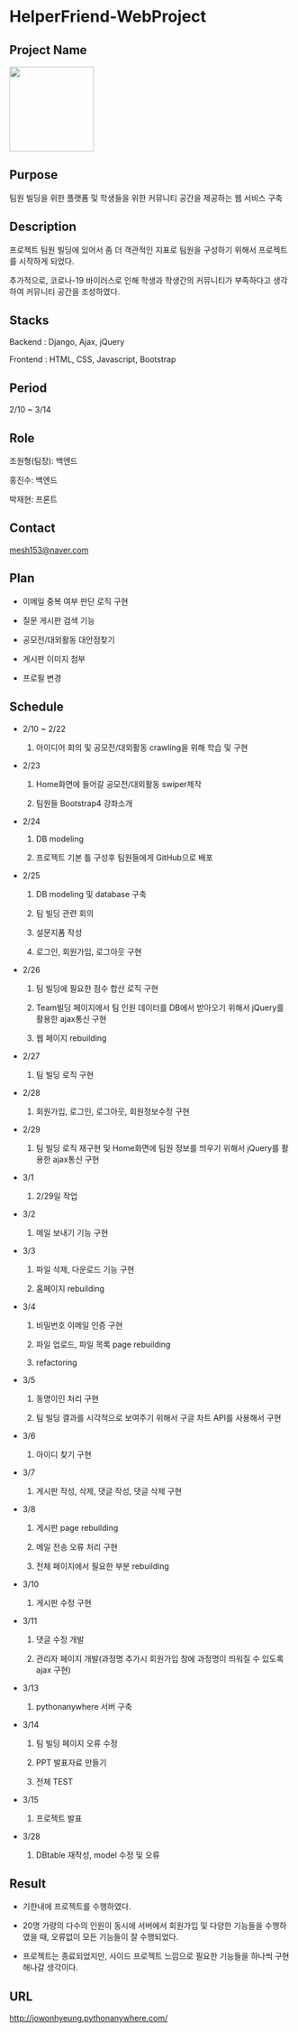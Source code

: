 # HelperFriend-WebProject


## Project Name
<img src="https://github.com/JoWonHyeung/webproject/blob/main/djangoProject/project/staticfiles/img/logo.png"  width="150" height="150"/>


## Purpose
팀원 빌딩을 위한 플랫폼 및 학생들을 위한 커뮤니티 공간을 제공하는 웹 서비스 구축


## Description
프로젝트 팀원 빌딩에 있어서 좀 더 객관적인 지표로 팀원을 구성하기 위해서 프로젝트를 시작하게 되었다. 

추가적으로, 코로나-19 바이러스로 인해 학생과 학생간의 커뮤니티가 부족하다고 생각하여 커뮤니티 공간을 조성하였다. 

## Stacks

Backend : Django, Ajax, jQuery

Frontend : HTML, CSS, Javascript, Bootstrap


## Period

2/10 ~ 3/14

## Role
조원형(팀장): 백엔드

홍진수: 백엔드

박재현: 프론트

## Contact

mesh153@naver.com

## Plan

- 이메일 중복 여부 판단 로직 구현

- 질문 게시판 검색 기능

- 공모전/대외활동 대안점찾기

- 게시판 이미지 첨부

- 프로필 변경

## Schedule
- 2/10 ~ 2/22
  
  1. 아이디어 회의 및 공모전/대외활동 crawling을 위해 학습 및 구현


- 2/23

  1. Home화면에 들어갈 공모전/대외활동 swiper제작  
  
  2. 팀원들 Bootstrap4 강좌소개

- 2/24
  1. DB modeling 

  2. 프로젝트 기본 틀 구성후 팀원들에게 GitHub으로 배포

- 2/25
  1. DB modeling 및 database 구축

  2. 팀 빌딩 관련 회의

  3. 설문지폼 작성
  
  4. 로그인, 회원가입, 로그아웃 구현

- 2/26
   1. 팀 빌딩에 필요한 점수 합산 로직 구현
   
   2. Team빌딩 페이지에서 팀 인원 데이터를 DB에서 받아오기 위해서 jQuery를 활용한 ajax통신 구현
   
   3. 웹 페이지 rebuilding

- 2/27
   1. 팀 빌딩 로직 구현

- 2/28

   1. 회원가입, 로그인, 로그아웃, 회원정보수정 구현
   
- 2/29

   1. 팀 빌딩 로직 재구현 및 Home화면에 팀원 정보를 띄우기 위해서 jQuery를 활용한 ajax통신 구현
  
- 3/1 
   1. 2/29일 작업

- 3/2
   1. 메일 보내기 기능 구현
   
- 3/3
   1. 파일 삭제, 다운로드 기능 구현   
   
   2. 홈페이지 rebuilding 
 
 - 3/4
   1. 비밀번호 이메일 인증 구현 
   
   2. 파일 업로드, 파일 목록 page rebuilding 
   
   3. refactoring

- 3/5
  1. 동명이인 처리 구현

  2. 팀 빌딩 결과를 시각적으로 보여주기 위해서 구글 차트 API를 사용해서 구현

- 3/6

  1. 아이디 찾기 구현

- 3/7
  1. 게시판 작성, 삭제, 댓글 작성, 댓글 삭제 구현

- 3/8
  1. 게시판 page rebuilding

  2. 메일 전송 오류 처리 구현

  3. 전체 페이지에서 필요한 부분 rebuilding

- 3/10

  1. 게시판 수정 구현

- 3/11

  1. 댓글 수정 개발

  2. 관리자 페이지 개발(과정명 추가시 회원가입 창에 과정명이 띄워질 수 있도록 ajax 구현)

- 3/13

  1. pythonanywhere 서버 구축

- 3/14
  
  1. 팀 빌딩 페이지 오류 수정 
  
  2. PPT 발표자료 만들기
  
  3. 전체 TEST

- 3/15
  
  1. 프로젝트 발표

- 3/28

  1. DBtable 재작성, model 수정 및 오류 

## Result

- 기한내에 프로젝트를 수행하였다.

- 20명 가량의 다수의 인원이 동시에 서버에서 회원가입 및 다양한 기능들을 수행하였을 때, 오류없이 모든 기능들이 잘 수행되었다.

- 프로젝트는 종료되었지만, 사이드 프로젝트 느낌으로 필요한 기능들을 하나씩 구현해나갈 생각이다.

## URL

http://jowonhyeung.pythonanywhere.com/
